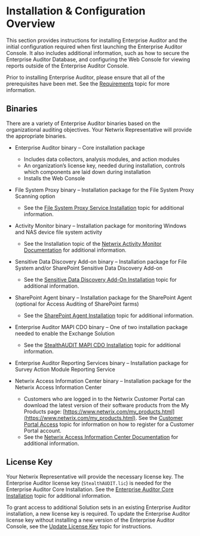 # Installation & Configuration Overview

This section provides instructions for installing Enterprise Auditor and the initial configuration
required when first launching the Enterprise Auditor Console. It also includes additional
information, such as how to secure the Enterprise Auditor Database, and configuring the Web Console
for viewing reports outside of the Enterprise Auditor Console.

Prior to installing Enterprise Auditor, please ensure that all of the prerequisites have been met.
See the
[Requirements](/docs/accessanalyzer/11.6/requirements/overview.md)
topic for more information.

## Binaries

There are a variety of Enterprise Auditor binaries based on the organizational auditing objectives.
Your Netwrix Representative will provide the appropriate binaries.

- Enterprise Auditor binary – Core installation package

    - Includes data collectors, analysis modules, and action modules
    - An organization’s license key, needed during installation, controls which components are laid
      down during installation
    - Installs the Web Console

- File System Proxy binary – Installation package for the File System Proxy Scanning option

    - See the
      [File System Proxy Service Installation](/docs/accessanalyzer/11.6/install/filesystemproxy/wizard.md)
      topic for additional information.

- Activity Monitor binary – Installation package for monitoring Windows and NAS device file system
  activity

    - See the Installation topic of the
      [Netwrix Activity Monitor Documentation](https://helpcenter.netwrix.com/category/activitymonitor)
      for additional information.

- Sensitive Data Discovery Add-on binary – Installation package for File System and/or SharePoint
  Sensitive Data Discovery Add-on

    - See the
      [Sensitive Data Discovery Add-On Installation](/docs/accessanalyzer/11.6/install/sensitivedatadiscovery/overview.md)
      topic for additional information.

- SharePoint Agent binary – Installation package for the SharePoint Agent (optional for Access
  Auditing of SharePoint farms)

    - See the
      [SharePoint Agent Installation](/docs/accessanalyzer/11.6/install/sharepointagent/overview.md)
      topic for additional information.

- Enterprise Auditor MAPI CDO binary – One of two installation package needed to enable the Exchange
  Solution

    - See the
      [StealthAUDIT MAPI CDO Installation](/docs/accessanalyzer/11.6/stealthaudit/install_guides/mapi_cdo_install/stealthaudit_mapi_cdo_installation.md)
      topic for additional information.

- Enterprise Auditor Reporting Services binary – Installation package for Survey Action Module
  Reporting Service
- Netwrix Access Information Center binary – Installation package for the Netwrix Access Information
  Center

    - Customers who are logged in to the Netwrix Customer Portal can download the latest version of
      their software products from the My Products page:
      [https://www.netwrix.com/my_products.html](https://www.netwrix.com/my_products.html). See the
      [Customer Portal Access](https://helpcenter.netwrix.com/bundle/NetwrixCustomerPortalAccess/page/Customer_Portal_Access.html)
      topic for information on how to register for a Customer Portal account.
    - See the
      [Netwrix Access Information Center Documentation](https://helpcenter.netwrix.com/category/accessinformationcenter)
      for additional information.

## License Key

Your Netwrix Representative will provide the necessary license key. The Enterprise Auditor license
key (`StealthAUDIT.lic`) is needed for the Enterprise Auditor Core Installation. See the
[Enterprise Auditor Core Installation](/docs/accessanalyzer/11.6/install/application/wizard.md)
topic for additional information.

To grant access to additional Solution sets in an existing Enterprise Auditor installation, a new
license key is required. To update the Enterprise Auditor license key without installing a new
version of the Enterprise Auditor Console, see the
[Update License Key](/docs/accessanalyzer/11.6/install/application/updatelicense.md)
topic for instructions.
